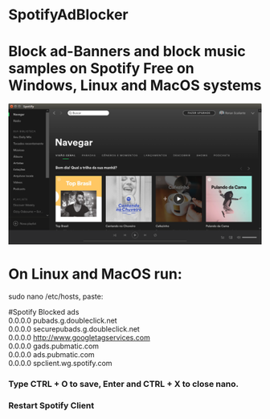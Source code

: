 # SpotifyAdBlocker
# Block ad-Banners and block music samples on Spotify Free on Windows, Linux and MacOS systems
![Spotify Screenshot](https://github.com/Renan-Scaliante/spotifyadblocker/blob/master/spotify.png)
# On Linux and MacOS run:
sudo nano /etc/hosts, paste:

#Spotify Blocked ads</br>
0.0.0.0 pubads.g.doubleclick.net</br>
0.0.0.0 securepubads.g.doubleclick.net</br>
0.0.0.0 http://www.googletagservices.com</br>
0.0.0.0 gads.pubmatic.com</br>
0.0.0.0 ads.pubmatic.com</br>
0.0.0.0 spclient.wg.spotify.com</br>

### Type CTRL + O to save, Enter and CTRL + X to close nano.
### Restart Spotify Client
